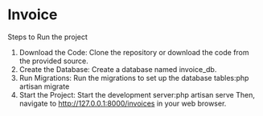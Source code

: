 # Invoice

Steps to Run the project 
1. Download the Code: Clone the repository or download the code from the provided source.
2. Create the Database: Create a database named invoice_db.
3. Run Migrations: Run the migrations to set up the database tables:php artisan migrate
4. Start the Project: Start the development server:php artisan serve Then, navigate to http://127.0.0.1:8000/invoices in your web browser.
